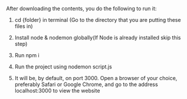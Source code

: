 After downloading the contents, you do the following to run it:

1. cd {folder} in terminal (Go to the directory that you are putting these files in)

2. Install node & nodemon globally(If Node is already installed skip this step)

3. Run npm i

4. Run the project using nodemon script.js

5. It will be, by default, on port 3000. Open a browser of your choice, preferably Safari or Google Chrome, and go to the address localhost:3000 to view the website
